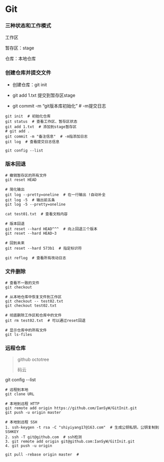 # Git

### 三种状态和工作模式

工作区

暂存区：stage

仓库：本地仓库

### 创建仓库并提交文件

- 创建仓库：git init

- git add 1.txt 提交到暂存区stage
- git commit -m “git版本库初始化”  # -m提交日志

``` linux
git init  # 初始化仓库
git status  # 查看工作区、暂存区状态
git add 1.txt  # 添加到stage暂存区
# git add .
git commit -m "备注信息"  # -m指添加日志
git log  # 查看提交日志信息

git config --list
```

### 版本回退

``` linux
# 撤销暂存区的所有文件
git reset HEAD 

# 简化输出
git log --pretty=oneline  # 在一行输出 !自动补全
git log -5  # 输出前五条
git log -5 --pretty=oneline

cat test01.txt  # 查看文档内容

# 版本回退
git reset --hard HEAD^^^  # 向上回退三个版本
git reset --hard HEAD~3

# 回到未来
git reset --hard 573b1  # 指定标识符

git reflog  # 查看所有改动日志
```

### 文件删除

``` linux
# 查看不一致的文件
git checkout

# 从本地仓库中恢复文件到工作区
git checkout -- test02.txt  
git checkout test02.txt 

# 彻底删除工作区和仓库中的文件
git rm test02.txt  # 可以通过reset回退

# 显示仓库中的所有文件
git ls-files  
```

### 远程仓库

> github     octotree
>
> 码云

git config --list

``` linux
# 远程到本地
git clone URL

# 本地到远程 HTTP
git remote add origin https://github.com/IanSyW/GitInit.git
git push -u origin master

# 本地到远程 SSH
1. ssh-keygen -t rsa -C "shiyiyang17@163.com"  # 生成公钥私钥，公钥复制到SSHKEY
2. ssh -T git@github.com  # ssh检测
3. git remote add origin git@github.com:IanSyW/GitInit.git
4. git push -u origin

git pull -rebase origin master  # 
```


